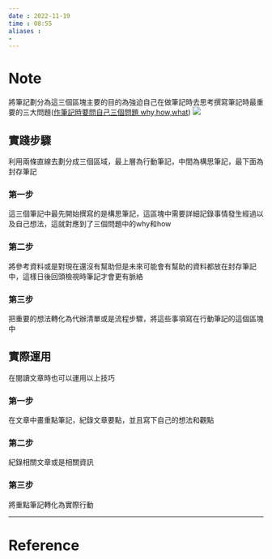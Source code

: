 ```yaml
---
date : 2022-11-19
time : 08:55
aliases :
- 
---
```

# Note
將筆記劃分為這三個區塊主要的目的為強迫自己在做筆記時去思考撰寫筆記時最重要的三大問題([作筆記時要問自己三個問題 why,how,what](作筆記時要問自己三個問題%20why,how,what.md))
![](S__10149894%20(手機).jpg)

## 實踐步驟
利用兩條直線去劃分成三個區域，最上層為行動筆記，中間為構思筆記，最下面為封存筆記

### 第一步
這三個筆記中最先開始撰寫的是構思筆記，這區塊中需要詳細記錄事情發生經過以及自己想法，這就對應到了三個問題中的why和how

### 第二步
將參考資料或是對現在還沒有幫助但是未來可能會有幫助的資料都放在封存筆記中，這樣日後回頭檢視時筆記才會更有脈絡

### 第三步
把重要的想法轉化為代辦清單或是流程步驟，將這些事項寫在行動筆記的這個區塊中

## 實際運用
在閱讀文章時也可以運用以上技巧

### 第一步
在文章中畫重點筆記，紀錄文章要點，並且寫下自己的想法和觀點

### 第二步
紀錄相關文章或是相關資訊

### 第三步
將重點筆記轉化為實際行動


---
# Reference

